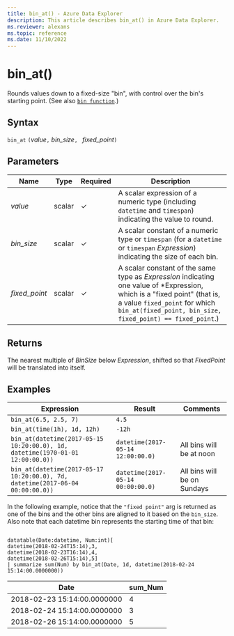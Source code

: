 ```yaml
---
title: bin_at() - Azure Data Explorer
description: This article describes bin_at() in Azure Data Explorer.
ms.reviewer: alexans
ms.topic: reference
ms.date: 11/10/2022
---
```

# bin_at()

Rounds values down to a fixed-size "bin", with control over the bin's starting point.
(See also [`bin function`](./binfunction.md).)

## Syntax

`bin_at` `(`*value*`,` *bin_size*`, ` *fixed_point*`)`

## Parameters

| Name | Type | Required | Description |
|--|--|--|--|
| *value* | scalar | &check; | A scalar expression of a numeric type (including `datetime` and `timespan`) indicating the value to round. |
| *bin_size* | scalar | &check; | A scalar constant of a numeric type or `timespan` (for a `datetime` or `timespan` *Expression*) indicating the size of each bin. |
| *fixed_point* | scalar | &check; | A scalar constant of the same type as *Expression* indicating one value of *Expression, which is a "fixed point" (that is, a value `fixed_point` for which `bin_at(fixed_point, bin_size, fixed_point) == fixed_point`.) |

## Returns

The nearest multiple of *BinSize* below *Expression*, shifted so that *FixedPoint*
will be translated into itself.

## Examples

|Expression                                                                    |Result                           |Comments                   |
|------------------------------------------------------------------------------|---------------------------------|---------------------------|
|`bin_at(6.5, 2.5, 7)`                                                         |`4.5`                            ||
|`bin_at(time(1h), 1d, 12h)`                                                   |`-12h`                           ||
|`bin_at(datetime(2017-05-15 10:20:00.0), 1d, datetime(1970-01-01 12:00:00.0))`|`datetime(2017-05-14 12:00:00.0)`|All bins will be at noon   |
|`bin_at(datetime(2017-05-17 10:20:00.0), 7d, datetime(2017-06-04 00:00:00.0))`|`datetime(2017-05-14 00:00:00.0)`|All bins will be on Sundays|

In the following example, notice that the `"fixed point"` arg is returned as one of the bins and the other bins are aligned to it based on the `bin_size`. Also note that each datetime bin represents the starting time of that bin:

<!-- csl: https://help.kusto.windows.net/Samples -->
```kusto

datatable(Date:datetime, Num:int)[
datetime(2018-02-24T15:14),3,
datetime(2018-02-23T16:14),4,
datetime(2018-02-26T15:14),5]
| summarize sum(Num) by bin_at(Date, 1d, datetime(2018-02-24 15:14:00.0000000)) 
```

|Date|sum_Num|
|---|---|
|2018-02-23 15:14:00.0000000|4|
|2018-02-24 15:14:00.0000000|3|
|2018-02-26 15:14:00.0000000|5|
